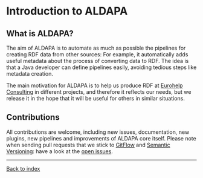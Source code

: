 Introduction to ALDAPA
======================

## What is ALDAPA?

The aim of ALDAPA is to automate as much as possible the pipelines for creating RDF data from other sources: For example, it automatically adds useful metadata about the process of converting data to RDF. The idea is that a Java developer can define pipelines easily, avoiding tedious steps like metadata creation. 

The main motivation for ALDAPA is to help us produce RDF at [Eurohelp Consulting](http://www.eurohelp.es) in different projects, and therefore it reflects our needs, but we release it in the hope that it will be useful for others in similar situations. 

## Contributions

All contributions are welcome, including new issues, documentation, new plugins, new pipelines and improvements of ALDAPA core itself. Please note when sending pull requests that we stick to [GitFlow](http://nvie.com/posts/a-successful-git-branching-model/) and [Semantic Versioning](https://semver.org/spec/v2.0.0.html): have a look at the [open issues](https://github.com/mikel-egana-aranguren/ALDAPA/issues).

---
[Back to index](index.md)